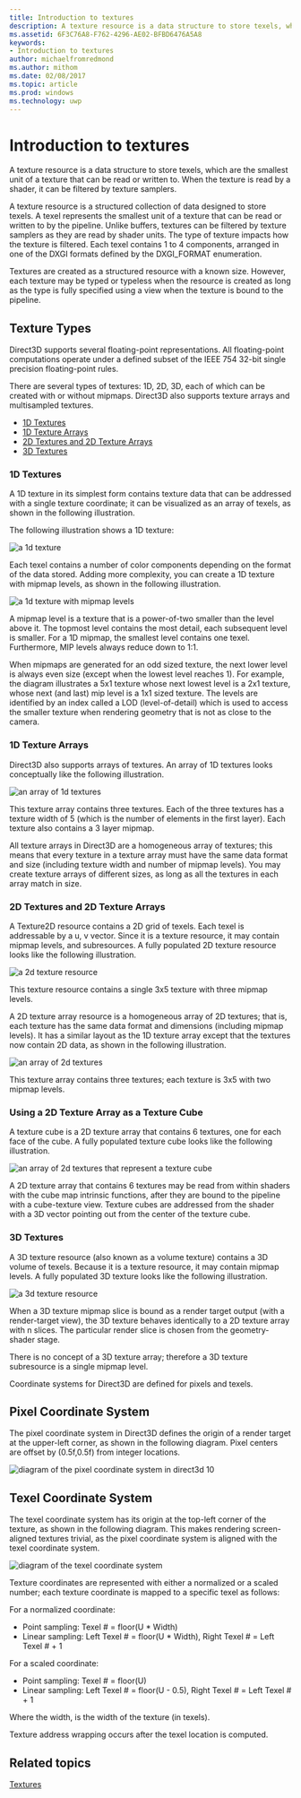 ```yaml
---
title: Introduction to textures
description: A texture resource is a data structure to store texels, which are the smallest unit of a texture that can be read or written to. When the texture is read by a shader, it can be filtered by texture samplers.
ms.assetid: 6F3C76A8-F762-4296-AE02-BFBD6476A5A8
keywords:
- Introduction to textures
author: michaelfromredmond
ms.author: mithom
ms.date: 02/08/2017
ms.topic: article
ms.prod: windows
ms.technology: uwp
---
```


# Introduction to textures


A texture resource is a data structure to store texels, which are the smallest unit of a texture that can be read or written to. When the texture is read by a shader, it can be filtered by texture samplers.

A texture resource is a structured collection of data designed to store texels. A texel represents the smallest unit of a texture that can be read or written to by the pipeline. Unlike buffers, textures can be filtered by texture samplers as they are read by shader units. The type of texture impacts how the texture is filtered. Each texel contains 1 to 4 components, arranged in one of the DXGI formats defined by the DXGI\_FORMAT enumeration.

Textures are created as a structured resource with a known size. However, each texture may be typed or typeless when the resource is created as long as the type is fully specified using a view when the texture is bound to the pipeline.

## <span id="Texture_Types"></span><span id="texture_types"></span><span id="TEXTURE_TYPES"></span>Texture Types


Direct3D supports several floating-point representations. All floating-point computations operate under a defined subset of the IEEE 754 32-bit single precision floating-point rules.

There are several types of textures: 1D, 2D, 3D, each of which can be created with or without mipmaps. Direct3D also supports texture arrays and multisampled textures.

-   [1D Textures](#texture1d-resource)
-   [1D Texture Arrays](#texture1d-array-resource)
-   [2D Textures and 2D Texture Arrays](#texture2d-resource)
-   [3D Textures](#texture3d-resource)

### <span id="Texture1D_Resource"></span><span id="texture1d_resource"></span><span id="TEXTURE1D_RESOURCE"></span><span id="texture1d-resource"></span>1D Textures

A 1D texture in its simplest form contains texture data that can be addressed with a single texture coordinate; it can be visualized as an array of texels, as shown in the following illustration.

The following illustration shows a 1D texture:

![a 1d texture](images/d3d10-1d-texture.png)

Each texel contains a number of color components depending on the format of the data stored. Adding more complexity, you can create a 1D texture with mipmap levels, as shown in the following illustration.

![a 1d texture with mipmap levels](images/d3d10-resource-texture1d.png)

A mipmap level is a texture that is a power-of-two smaller than the level above it. The topmost level contains the most detail, each subsequent level is smaller. For a 1D mipmap, the smallest level contains one texel. Furthermore, MIP levels always reduce down to 1:1.

When mipmaps are generated for an odd sized texture, the next lower level is always even size (except when the lowest level reaches 1). For example, the diagram illustrates a 5x1 texture whose next lowest level is a 2x1 texture, whose next (and last) mip level is a 1x1 sized texture. The levels are identified by an index called a LOD (level-of-detail) which is used to access the smaller texture when rendering geometry that is not as close to the camera.

### <span id="Texture1D_Array_Resource"></span><span id="texture1d_array_resource"></span><span id="TEXTURE1D_ARRAY_RESOURCE"></span><span id="texture1d-array-resource"></span>1D Texture Arrays

Direct3D also supports arrays of textures. An array of 1D textures looks conceptually like the following illustration.

![an array of 1d textures](images/d3d10-resource-texture1darray.png)

This texture array contains three textures. Each of the three textures has a texture width of 5 (which is the number of elements in the first layer). Each texture also contains a 3 layer mipmap.

All texture arrays in Direct3D are a homogeneous array of textures; this means that every texture in a texture array must have the same data format and size (including texture width and number of mipmap levels). You may create texture arrays of different sizes, as long as all the textures in each array match in size.

### <span id="Texture2D_Resource"></span><span id="texture2d_resource"></span><span id="TEXTURE2D_RESOURCE"></span><span id="texture2d-resource"></span>2D Textures and 2D Texture Arrays

A Texture2D resource contains a 2D grid of texels. Each texel is addressable by a u, v vector. Since it is a texture resource, it may contain mipmap levels, and subresources. A fully populated 2D texture resource looks like the following illustration.

![a 2d texture resource](images/d3d10-resource-texture2d.png)

This texture resource contains a single 3x5 texture with three mipmap levels.

A 2D texture array resource is a homogeneous array of 2D textures; that is, each texture has the same data format and dimensions (including mipmap levels). It has a similar layout as the 1D texture array except that the textures now contain 2D data, as shown in the following illustration.

![an array of 2d textures](images/d3d10-resource-texture2darray.png)

This texture array contains three textures; each texture is 3x5 with two mipmap levels.

### <span id="Texture2DArray_Resource_as_a_Texture_Cube"></span><span id="texture2darray_resource_as_a_texture_cube"></span><span id="TEXTURE2DARRAY_RESOURCE_AS_A_TEXTURE_CUBE"></span>Using a 2D Texture Array as a Texture Cube

A texture cube is a 2D texture array that contains 6 textures, one for each face of the cube. A fully populated texture cube looks like the following illustration.

![an array of 2d textures that represent a texture cube](images/d3d10-resource-texturecube.png)

A 2D texture array that contains 6 textures may be read from within shaders with the cube map intrinsic functions, after they are bound to the pipeline with a cube-texture view. Texture cubes are addressed from the shader with a 3D vector pointing out from the center of the texture cube.

### <span id="Texture3D_Resource"></span><span id="texture3d_resource"></span><span id="TEXTURE3D_RESOURCE"></span><span id="texture3d-resource"></span>3D Textures

A 3D texture resource (also known as a volume texture) contains a 3D volume of texels. Because it is a texture resource, it may contain mipmap levels. A fully populated 3D texture looks like the following illustration.

![a 3d texture resource](images/d3d10-resource-texture3d.png)

When a 3D texture mipmap slice is bound as a render target output (with a render-target view), the 3D texture behaves identically to a 2D texture array with n slices. The particular render slice is chosen from the geometry-shader stage.

There is no concept of a 3D texture array; therefore a 3D texture subresource is a single mipmap level.

Coordinate systems for Direct3D are defined for pixels and texels.

## <span id="Pixel"></span><span id="pixel"></span><span id="PIXEL"></span>Pixel Coordinate System


The pixel coordinate system in Direct3D defines the origin of a render target at the upper-left corner, as shown in the following diagram. Pixel centers are offset by (0.5f,0.5f) from integer locations.

![diagram of the pixel coordinate system in direct3d 10](images/d3d10-coordspix10.png)

## <span id="Texel"></span><span id="texel"></span><span id="TEXEL"></span>Texel Coordinate System


The texel coordinate system has its origin at the top-left corner of the texture, as shown in the following diagram. This makes rendering screen-aligned textures trivial, as the pixel coordinate system is aligned with the texel coordinate system.

![diagram of the texel coordinate system](images/d3d10-coordstex10.png)

Texture coordinates are represented with either a normalized or a scaled number; each texture coordinate is mapped to a specific texel as follows:

For a normalized coordinate:

-   Point sampling: Texel \# = floor(U \* Width)
-   Linear sampling: Left Texel \# = floor(U \* Width), Right Texel \# = Left Texel \# + 1

For a scaled coordinate:

-   Point sampling: Texel \# = floor(U)
-   Linear sampling: Left Texel \# = floor(U - 0.5), Right Texel \# = Left Texel \# + 1

Where the width, is the width of the texture (in texels).

Texture address wrapping occurs after the texel location is computed.

## <span id="related-topics"></span>Related topics


[Textures](textures.md)
